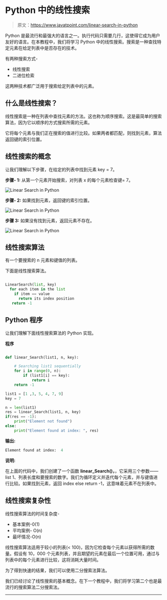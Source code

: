 # Python 中的线性搜索

> 原文：<https://www.javatpoint.com/linear-search-in-python>

Python 是最流行和最强大的语言之一。执行代码只需要几行，这使得它成为用户友好的语言。在本教程中，我们将学习 Python 中的线性搜索。搜索是一种查找特定元素在给定列表中是否存在的技术。

有两种搜索方式-

*   线性搜索
*   二进位检索

这两种技术都广泛用于搜索给定列表中的元素。

## 什么是线性搜索？

线性搜索是一种在列表中查找元素的方法。这也称为顺序搜索。这是最简单的搜索算法，因为它以顺序的方式搜索所需的元素。

它将每个元素与我们正在搜索的值进行比较。如果两者都匹配，则找到元素，算法返回键的索引位置。

## 线性搜索的概念

让我们理解以下步骤，在给定的列表中找到元素 key = 7。

**步骤- 1:** 从第一个元素开始搜索，对列表 x 的每个元素检查键= 7。

![Linear Search in Python](img/9b84deb16792e2bea4fb12edb5e6f5f4.png)

**步骤- 2:** 如果找到元素，返回键的索引位置。

![Linear Search in Python](img/ccb7706f7cf80b60c7169229992221bf.png)

**步骤 3:** 如果没有找到元素，返回元素不存在。

![Linear Search in Python](img/8a1b6af2796cc510cd3edd6a1d9d6f5e.png)

## 线性搜索算法

有一个要搜索的 n 元素和键值的列表。

下面是线性搜索算法。

```py

LinearSearch(list, key)
  for each item in the list
    if item == value
      return its index position
   return -1

```

## Python 程序

让我们理解下面线性搜索算法的 Python 实现。

**程序**

```py

def linear_Search(list1, n, key):

    # Searching list1 sequentially
    for i in range(0, n):
        if (list1[i] == key):
            return i
    return -1

list1 = [1 ,3, 5, 4, 7, 9]
key = 7

n = len(list1)
res = linear_Search(list1, n, key)
if(res == -1):
    print("Element not found")
else:
    print("Element found at index: ", res)

```

**输出:**

```py
Element found at index:  4

```

**说明:**

在上面的代码中，我们创建了一个函数 **linear_Search()，**，它采用三个参数——list 1、列表长度和要搜索的数字。我们为循环定义并迭代每个元素，并与键值进行比较。如果找到元素，返回 index else return -1，这意味着元素不在列表中。

## 线性搜索复杂性

线性搜索算法的时间复杂度-

*   基本案例-0(1)
*   平均案例- O(n)
*   最坏情况-O(n)

线性搜索算法适用于较小的列表(< 100)，因为它检查每个元素以获得所需的数量。假设有 10，000 个元素列表，并且期望的元素在最后一个位置可用，通过与列表中的每个元素进行比较，这将消耗大量时间。

为了得到快速的结果，我们可以使用二分搜索法算法。

我们已经讨论了线性搜索的基本概念。在下一个教程中，我们将学习第二个也是最流行的搜索算法二分搜索法。

* * *